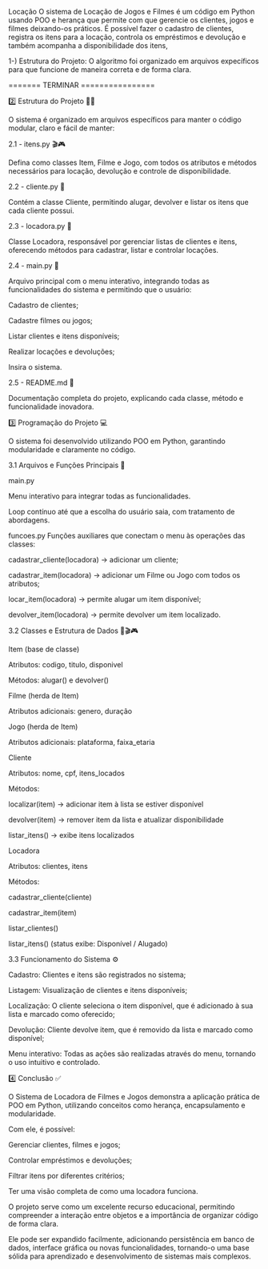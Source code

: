 Locação
O sistema de Locação de Jogos e Filmes é um código em Python usando POO e herança que permite com que gerencie os clientes, jogos e filmes deixando-os práticos. É possível fazer o cadastro de clientes, registra os itens para a locação, controla os empréstimos e devolução e também acompanha a disponibilidade dos itens,

1-) Estrutura do Projeto:
O algoritmo foi organizado em arquivos expecíficos para que funcione de maneira correta e de forma clara.



======= TERMINAR ================





2️⃣ Estrutura do Projeto 👨‍💻

O sistema é organizado em arquivos específicos para manter o código modular, claro e fácil de manter:

2.1 - itens.py 🎬🎮

Defina como classes Item, Filme e Jogo, com todos os atributos e métodos necessários para locação, devolução e controle de disponibilidade.

2.2 - cliente.py 👤

Contém a classe Cliente, permitindo alugar, devolver e listar os itens que cada cliente possui.

2.3 - locadora.py 🏢

Classe Locadora, responsável por gerenciar listas de clientes e itens, oferecendo métodos para cadastrar, listar e controlar locações.

2.4 - main.py 🚀

Arquivo principal com o menu interativo, integrando todas as funcionalidades do sistema e permitindo que o usuário:

Cadastro de clientes;

Cadastre filmes ou jogos;

Listar clientes e itens disponíveis;

Realizar locações e devoluções;

Insira o sistema.

2.5 - README.md 📃

Documentação completa do projeto, explicando cada classe, método e funcionalidade inovadora.

3️⃣ Programação do Projeto 💻

O sistema foi desenvolvido utilizando POO em Python, garantindo modularidade e claramente no código.

3.1 Arquivos e Funções Principais 📂

main.py

Menu interativo para integrar todas as funcionalidades.

Loop contínuo até que a escolha do usuário saia, com tratamento de abordagens.

funcoes.py Funções auxiliares que conectam o menu às operações das classes:

cadastrar_cliente(locadora) → adicionar um cliente;

cadastrar_item(locadora) → adicionar um Filme ou Jogo com todos os atributos;

locar_item(locadora) → permite alugar um item disponível;

devolver_item(locadora) → permite devolver um item localizado.

3.2 Classes e Estrutura de Dados 🏢🎬🎮

Item (base de classe)

Atributos: codigo, titulo, disponivel

Métodos: alugar() e devolver()

Filme (herda de Item)

Atributos adicionais: genero, duração

Jogo (herda de Item)

Atributos adicionais: plataforma, faixa_etaria

Cliente

Atributos: nome, cpf, itens_locados

Métodos:

localizar(item) → adicionar item à lista se estiver disponível

devolver(item) → remover item da lista e atualizar disponibilidade

listar_itens() → exibe itens localizados

Locadora

Atributos: clientes, itens

Métodos:

cadastrar_cliente(cliente)

cadastrar_item(item)

listar_clientes()

listar_itens() (status exibe: Disponível / Alugado)

3.3 Funcionamento do Sistema ⚙️

Cadastro: Clientes e itens são registrados no sistema;

Listagem: Visualização de clientes e itens disponíveis;

Localização: O cliente seleciona o item disponível, que é adicionado à sua lista e marcado como oferecido;

Devolução: Cliente devolve item, que é removido da lista e marcado como disponível;

Menu interativo: Todas as ações são realizadas através do menu, tornando o uso intuitivo e controlado.

4️⃣ Conclusão ✅

O Sistema de Locadora de Filmes e Jogos demonstra a aplicação prática de POO em Python, utilizando conceitos como herança, encapsulamento e modularidade.

Com ele, é possível:

Gerenciar clientes, filmes e jogos;

Controlar empréstimos e devoluções;

Filtrar itens por diferentes critérios;

Ter uma visão completa de como uma locadora funciona.

O projeto serve como um excelente recurso educacional, permitindo compreender a interação entre objetos e a importância de organizar código de forma clara.

Ele pode ser expandido facilmente, adicionando persistência em banco de dados, interface gráfica ou novas funcionalidades, tornando-o uma base sólida para aprendizado e desenvolvimento de sistemas mais complexos.
